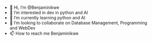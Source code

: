 - 👋 Hi, I’m @Benjaminikwe
- 👀 I’m interested in dev in python and AI
- 🌱 I’m currently learning  python and AI
- 💞️ I’m looking to collaborate on Database Management, Programming and WebDev
- 📫 How to reach me Benjaminikwe

<!---
Benjaminikwe/Benjaminikwe is a ✨ special ✨ repository because its `README.md` (this file) appears on your GitHub profile.
You can click the Preview link to take a look at your changes.
--->
